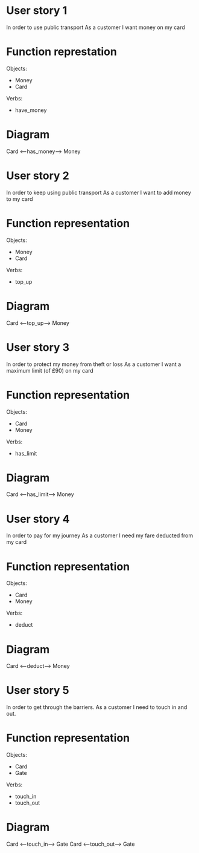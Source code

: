 # User story 1
In order to use public transport
As a customer
I want money on my card

# Function represtation
Objects:
- Money
- Card

Verbs:
- have_money

# Diagram
Card <--has_money--> Money


# User story 2
In order to keep using public transport
As a customer
I want to add money to my card

# Function representation
Objects:
- Money
- Card

Verbs:
- top_up

# Diagram
Card <--top_up--> Money

# User story 3
In order to protect my money from theft or loss
As a customer
I want a maximum limit (of £90) on my card

# Function representation
Objects:
- Card
- Money

Verbs:
- has_limit

# Diagram
Card <--has_limit--> Money

# User story 4
In order to pay for my journey
As a customer
I need my fare deducted from my card

# Function representation
Objects:
- Card
- Money

Verbs:
- deduct

# Diagram
Card <--deduct--> Money

# User story 5
In order to get through the barriers.
As a customer
I need to touch in and out.

# Function representation
Objects:
- Card
- Gate

Verbs:
- touch_in
- touch_out

# Diagram
Card <--touch_in--> Gate
Card <--touch_out--> Gate


